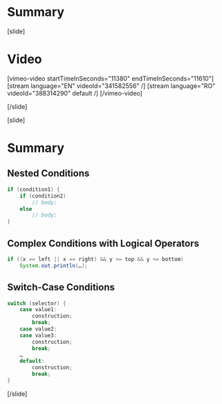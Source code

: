 # Summary

[slide]
# Video

[vimeo-video startTimeInSeconds="11380" endTimeInSeconds="11610"]
[stream language="EN" videoId="341582556"  /]
[stream language="RO" videoId="388314290" default /]
[/vimeo-video]

[/slide]

[slide]
# Summary

## Nested Conditions
```java
if (condition1) {
    if (condition2)
        // body; 
    else
        // body;
}
```

## Complex Conditions with Logical Operators
```java
if ((x == left || x == right) && y >= top && y <= bottom)
    System.out.println(…);
```

## Switch-Case Conditions
```java
switch (selector) {
    case value1:
        construction;
        break;
    case value2:
    case value3:
        construction;
        break;
    …
    default:
        construction;
        break;
}
```
[/slide]